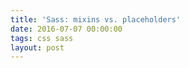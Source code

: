 ```yaml
---
title: 'Sass: mixins vs. placeholders'
date: 2016-07-07 00:00:00 
tags: css sass
layout: post
---
```


